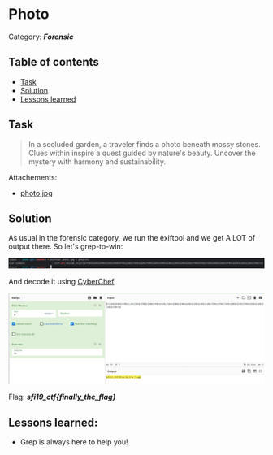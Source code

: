 # Photo

Category: **_Forensic_**

## Table of contents

- [Task](#task)
- [Solution](#solution)
- [Lessons learned](#lessons-learned)


## Task

> In a secluded garden, a traveler finds a photo beneath mossy stones. Clues within inspire a quest guided by nature's beauty. Uncover the mystery with harmony and sustainability.

Attachements: 
- [photo.jpg](photo.jpg)


## Solution

As usual in the forensic category, we run the exiftool and we get A LOT of output there. So let's grep-to-win:

![grep-to-win](assets/grep-to-win.png)

And decode it using [CyberChef](https://gchq.github.io/CyberChef/#recipe=Find_/_Replace(%7B'option':'Regex','string':'%23'%7D,'',true,false,true,false)From_Hex('0x')&input=MHg3MyMweDY2IzB4NjkjMHgzMSMweDM5IzB4NWYjMHg2MyMweDc0IzB4NjYjMHg3YiMweDY2IzB4NjkjMHg2ZSMweDYxIzB4NmMjMHg2YyMweDc5IzB4NWYjMHg3NCMweDY4IzB4NjUjMHg1ZiMweDY2IzB4NmMjMHg2MSMweDY3IzB4N2Q)

![cyberchef](assets/cyberchef.png)

Flag: **_sfi19_ctf{finally_the_flag}_**

## Lessons learned:
- Grep is always here to help you!
